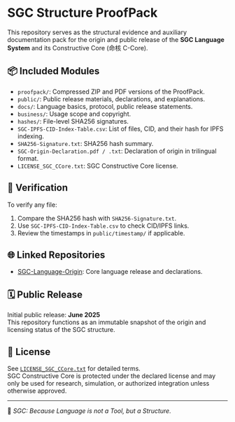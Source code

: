 # SGC Structure ProofPack

This repository serves as the structural evidence and auxiliary documentation pack for the origin and public release of the **SGC Language System** and its Constructive Core (命核 C-Core).

## 📦 Included Modules

- `proofpack/`: Compressed ZIP and PDF versions of the ProofPack.
- `public/`: Public release materials, declarations, and explanations.
- `docs/`: Language basics, protocol, public release statements.
- `business/`: Usage scope and copyright.
- `hashes/`: File-level SHA256 signatures.
- `SGC-IPFS-CID-Index-Table.csv`: List of files, CID, and their hash for IPFS indexing.
- `SHA256-Signature.txt`: SHA256 hash summary.
- `SGC-Origin-Declaration.pdf / .txt`: Declaration of origin in trilingual format.
- `LICENSE_SGC_CCore.txt`: SGC Constructive Core license.

## 🔐 Verification

To verify any file:
1. Compare the SHA256 hash with `SHA256-Signature.txt`.
2. Use `SGC-IPFS-CID-Index-Table.csv` to check CID/IPFS links.
3. Review the timestamps in `public/timestamp/` if applicable.

## 🌐 Linked Repositories

- [SGC-Language-Origin](https://github.com/Zwei-SGC/SGC-Language-Origin): Core language release and declarations.

## 🗓️ Public Release

Initial public release: **June 2025**  
This repository functions as an immutable snapshot of the origin and licensing status of the SGC structure.

## 🧾 License

See [`LICENSE_SGC_CCore.txt`](LICENSE_SGC_CCore.txt) for detailed terms.  
SGC Constructive Core is protected under the declared license and may only be used for research, simulation, or authorized integration unless otherwise approved.

---

🧠 *SGC: Because Language is not a Tool, but a Structure.*